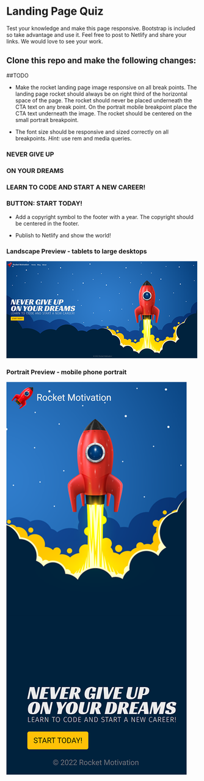 # Landing Page Quiz
 Test your knowledge and make this page responsive. Bootstrap is included so take advantage and use it. 
 Feel free to post to Netlify and share your links. We would love to see your work.

 ## Clone this repo and make the following changes:
##TODO
<!-- Import *Roboto* from google fonts and make it the body font -->

<!-- - Make the navbar and the footer transparent so that the rocket image can be seen. Make sure the text on the navbar can be easily read. The text color should be the following:
--cf-light: #ebebeb; -->

<!-- - Add the rocket logo to the navbar. Make sure the logo is sized correctly on all break points. Add links for Blog and About. -->

- Make the rocket landing page image responsive on all break points. The landing page rocket should always be on right third of the horizontal space of the page. The rocket should never be placed underneath the CTA text on any break point. On the portrait mobile breakpoint place the CTA text underneath the image. The rocket should be centered on the small portrait breakpoint.

<!-- - Add a color that is layered under the landing page image. The color should be 
 --cf-darkblue: #00223d;  If the image does cover the entire horizontal space this color will be the background.  -->
 

<!-- - Add a three line CTA (Call To Action) and a button. The Title is on two lines and should be stacked closely on top of each other. The font-size for the title should be larger but responsive on all breakpoints. Add a subtitle underneath the title. The width of the subtile should be equal to the width of the longest title, and the font-size of the subtitle should be smaller than the title font. *Hint:* use font-size and letter-spacing. Add a button for the user to click on that reads **Start Today!** Import the font *Racing Sans One* for the titles. Use *Fira Sans* for the sub title. The fonts can be found on google fonts. -->
 
- The font size should be responsive and sized correctly on all breakpoints. *Hint:* use rem and media queries.


 ### NEVER GIVE UP
 ### ON YOUR DREAMS
 ### LEARN TO CODE AND START A NEW CAREER!
 ### BUTTON: START TODAY!

- Add a copyright symbol to the footer with a year. The copyright should be centered in the footer.  

- Publish to Netlify and show the world!

### Landscape Preview - tablets to large desktops
![Landscape Preview](/img/LandPageQuizLandscape.PNG)

### Portrait Preview - mobile phone portrait
![Portrait Preview](/img/LandPageQuizPortrait.PNG)



